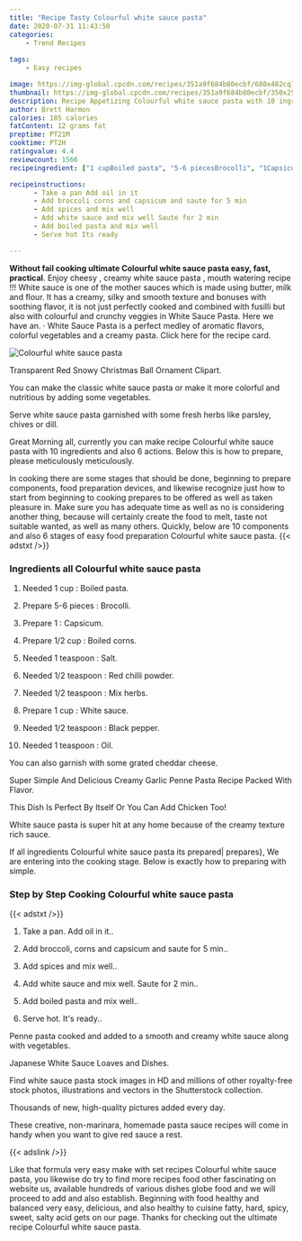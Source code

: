 ```yaml
---
title: "Recipe Tasty Colourful white sauce pasta"
date: 2020-07-31 11:43:50
categories:
    - Trend Recipes
    
tags:
    - Easy recipes

image: https://img-global.cpcdn.com/recipes/351a9f684b80ecbf/680x482cq70/colourful-white-sauce-pasta-recipe-main-photo.jpg
thumbnail: https://img-global.cpcdn.com/recipes/351a9f684b80ecbf/350x250cq70/colourful-white-sauce-pasta-recipe-main-photo.jpg
description: Recipe Appetizing Colourful white sauce pasta with 10 ingredients and 6 stages of easy cooking.
author: Brett Harmon
calories: 185 calories
fatContent: 12 grams fat
preptime: PT21M
cooktime: PT2H
ratingvalue: 4.4
reviewcount: 1566
recipeingredient: ["1 cupBoiled pasta", "5-6 piecesBrocolli", "1Capsicum", "1/2 cupBoiled corns", "1 teaspoonSalt", "1/2 teaspoonRed chilli powder", "1/2 teaspoonMix herbs", "1 cupWhite sauce", "1/2 teaspoonBlack pepper", "1 teaspoonOil"]

recipeinstructions: 
      - Take a pan Add oil in it 
      - Add broccoli corns and capsicum and saute for 5 min 
      - Add spices and mix well 
      - Add white sauce and mix well Saute for 2 min 
      - Add boiled pasta and mix well 
      - Serve hot Its ready

---
```




**Without fail cooking ultimate Colourful white sauce pasta easy, fast, practical**. Enjoy cheesy , creamy white sauce pasta , mouth watering recipe !!! White sauce is one of the mother sauces which is made using butter, milk and flour. It has a creamy, silky and smooth texture and bonuses with soothing flavor, it is not just perfectly cooked and combined with fusilli but also with colourful and crunchy veggies in White Sauce Pasta. Here we have an. · White Sauce Pasta is a perfect medley of aromatic flavors, colorful vegetables and a creamy pasta. Click here for the recipe card.


![Colourful white sauce pasta](https://img-global.cpcdn.com/recipes/351a9f684b80ecbf/680x482cq70/colourful-white-sauce-pasta-recipe-main-photo.jpg "Colourful white sauce pasta")



Transparent Red Snowy Christmas Ball Ornament Clipart.

You can make the classic white sauce pasta or make it more colorful and nutritious by adding some vegetables.

Serve white sauce pasta garnished with some fresh herbs like parsley, chives or dill.


Great Morning all, currently you can make recipe Colourful white sauce pasta with 10 ingredients and also 6 actions. Below this is how to prepare, please meticulously meticulously.

In cooking there are some stages that should be done, beginning to prepare components, food preparation devices, and likewise recognize just how to start from beginning to cooking prepares to be offered as well as taken pleasure in. Make sure you has adequate time as well as no is considering another thing, because will certainly create the food to melt, taste not suitable wanted, as well as many others. Quickly, below are 10 components and also 6 stages of easy food preparation Colourful white sauce pasta.
{{< adstxt />}}

### Ingredients all Colourful white sauce pasta


1. Needed 1 cup : Boiled pasta.

1. Prepare 5-6 pieces : Brocolli.

1. Prepare 1 : Capsicum.

1. Prepare 1/2 cup : Boiled corns.

1. Needed 1 teaspoon : Salt.

1. Needed 1/2 teaspoon : Red chilli powder.

1. Needed 1/2 teaspoon : Mix herbs.

1. Prepare 1 cup : White sauce.

1. Needed 1/2 teaspoon : Black pepper.

1. Needed 1 teaspoon : Oil.


You can also garnish with some grated cheddar cheese.

Super Simple And Delicious Creamy Garlic Penne Pasta Recipe Packed With Flavor.

This Dish Is Perfect By Itself Or You Can Add Chicken Too!

White sauce pasta is super hit at any home because of the creamy texture rich sauce.


If all ingredients Colourful white sauce pasta its prepared| prepares}, We are entering into the cooking stage. Below is exactly how to preparing with simple.

### Step by Step Cooking Colourful white sauce pasta

{{< adstxt />}}


1. Take a pan. Add oil in it..



1. Add broccoli, corns and capsicum and saute for 5 min..



1. Add spices and mix well..



1. Add white sauce and mix well. Saute for 2 min..



1. Add boiled pasta and mix well..



1. Serve hot. It&#39;s ready..




Penne pasta cooked and added to a smooth and creamy white sauce along with vegetables.

Japanese White Sauce Loaves and Dishes.

Find white sauce pasta stock images in HD and millions of other royalty-free stock photos, illustrations and vectors in the Shutterstock collection.

Thousands of new, high-quality pictures added every day.

These creative, non-marinara, homemade pasta sauce recipes will come in handy when you want to give red sauce a rest.


{{< adslink />}}

Like that formula very easy make with set recipes Colourful white sauce pasta, you likewise do try to find more recipes food other fascinating on website us, available hundreds of various dishes globe food and we will proceed to add and also establish. Beginning with food healthy and balanced very easy, delicious, and also healthy to cuisine fatty, hard, spicy, sweet, salty acid gets on our page. Thanks for checking out the ultimate recipe Colourful white sauce pasta.
